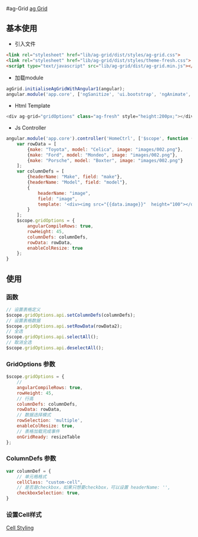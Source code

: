#ag-Grid
[ag Grid](https://www.ag-grid.com/)

## 基本使用
* 引入文件
```html
<link rel="stylesheet" href="lib/ag-grid/dist/styles/ag-grid.css">
<link rel="stylesheet" href="lib/ag-grid/dist/styles/theme-fresh.css">
<script type="text/javascript" src="lib/ag-grid/dist/ag-grid.min.js"></script>
```
* 加载module
```js
agGrid.initialiseAgGridWithAngular1(angular);
angular.module('app.core', ['ngSanitize', 'ui.bootstrap', 'ngAnimate', "agGrid"]);
```
* Html Template
```js
<div ag-grid="gridOptions" class="ag-fresh" style="height:200px;"></div>
```
* Js Controller
```js
angular.module('app.core').controller('HomeCtrl', ['$scope', function ($scope) {
    var rowData = [
        {make: "Toyota", model: "Celica", image: "images/002.png"},
        {make: "Ford", model: "Mondeo", image: "images/002.png"},
        {make: "Porsche", model: "Boxter", image: "images/002.png"}
    ];
    var columnDefs = [
        {headerName: "Make", field: "make"},
        {headerName: "Model", field: "model"},
        {
            headerName: "image",
            field: "image",
            template: '<div><img src="{{data.image}}"  height="100"></div>'
        }
    ];
    $scope.gridOptions = {
        angularCompileRows: true,
        rowHeight: 45,
        columnDefs: columnDefs,
        rowData: rowData,
        enableColResize: true
    };
}
```

## 使用
### 函数

```js
// 设置表格定义
$scope.gridOptions.api.setColumnDefs(columnDefs);
// 设置表格数据
$scope.gridOptions.api.setRowData(rowData2);
// 全选
$scope.gridOptions.api.selectAll();
// 取消全选
$scope.gridOptions.api.deselectAll();
```
### GridOptions 参数
```js
$scope.gridOptions = {
    // 
    angularCompileRows: true,
    rowHeight: 45,
    // 行高
    columnDefs: columnDefs,
    rowData: rowData,
    // 数据选择模式
    rowSelection: 'multiple',
    enableColResize: true,
    // 表格加载完成事件
    onGridReady: resizeTable
};
```
### ColumnDefs 参数
```js
var columnDef = {
    // 单元格格式
    cellClass: "custom-cell",
    // 是否是checkbox，如果只想要checkbox，可以设置 headerName: '',
    checkboxSelection: true,
}
```
### 设置Cell样式
[Cell Styling](https://www.ag-grid.com/javascript-grid-cell-styling/index.php)

 